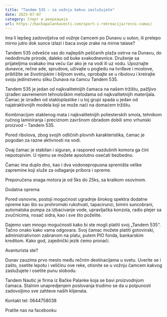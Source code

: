 ```yaml
---
title: "Tandem 535 – za vožnju kakvu zaslužujete"
date: 2025-07-07
category: Спорт и рекреација
url: https://backapalankavesti.com/sport-i-rekreacija/recni-camac/
---
```


Ima li lepšeg zadovoljstva od vožnje čamcem po Dunavu u suton, ili prelepo mirno jutro dok sunce izlazi i baca svoje zrake na mirne talase?

Tandem 535 odvešće vas do najlepših peščanih plaža ostrva na Dunavu, do nedodirnute prirode, daleko od buke svakodnevnice. Druženje sa prijateljima svakako ima veću čar ako je na vodi ili uz vodu. Upoznajte dunavce, rečne ade, sprudove, uživajte u pogledu na tvrđave i mostove, približite se životinjskim i biljnom svetu, oprobajte se u ribolovu i kreirajte svoju jedinstvenu sliku Dunava na čamcu Tandem 535.

Tandem 535 je jedan od najkvalitetnijih čamaca na našem tržištu, pažljivo izrađen savremenim tehnološkim metodama od najkvalitetnijih materijala. Čamac je izrađen od stakloplastike i u toj grupi spada u jedan od najatraktivnijih modela koji se može naći na domaćem tržištu.

Kombinacijom staklenog mata i najkvalitetnijih poliesterskih smola, tehnikom ručnog laminiranja i preciznom završnom obradom dobili smo vrhunski proizvod – Tandem 535.

Pored ribolova, zbog svojih odličnih plovnih karakteristika, čamac je pogodan za razne aktivnosti na vodi.

Ovaj čamac je stabilan i siguran, a raspored vazdušnih komora ga čini nepotopivim. U njemu se možete apsolutno osećati bezbedno.

Čamac ima duplo dno, kao i dva vodonepropusna spremišta velike zapremine koji služe za odlaganje pribora i opreme.

Preporučena snaga motora je od 5ks do 25ks, sa kratkom osovinom.

Dodatna oprema

Pored osnovne, postoji mogućnost ugradnje širokog spektra dodatne opreme kao što su prohromski rukohvati, tapacirunzi, bimini suncobrani, automatska pumpa za izbacivanje vode, upravljačka konzola, radio plejer sa zvučnicima, nosač sidra, kao i sve što poželite.

Dajemo vam mnogo mogućnosti kako bi ste mogli platiti svoj „Tandem 535“. Tačno onako kako vama odgovara. Svoj čamac možete platiti gotovinski, administrativnom zabranom na platu, putem PIO fonda, bankarskim kreditom. Kako god, zajednički jezik ćemo pronaći.

Avanturista ste?

Dunav zauzima prvo mesto među rečnim destinacijama u svetu. Uverite se i zašto, osetite lepotu i veličinu ove reke, otisnite se u vožnju čamcem kakvog zaslužujete i osetite punu slobodu.

Tandem Nautic je firma iz Bačke Palanke koja se bavi proizvodnjom čamaca. Stalnim unapredjenjem poslovanja trudimo se da u potpunosti zadovoljimo sve zahteve naših klijenata.

Kontakt tel: 0644758038

Pratite nas na facebooku
